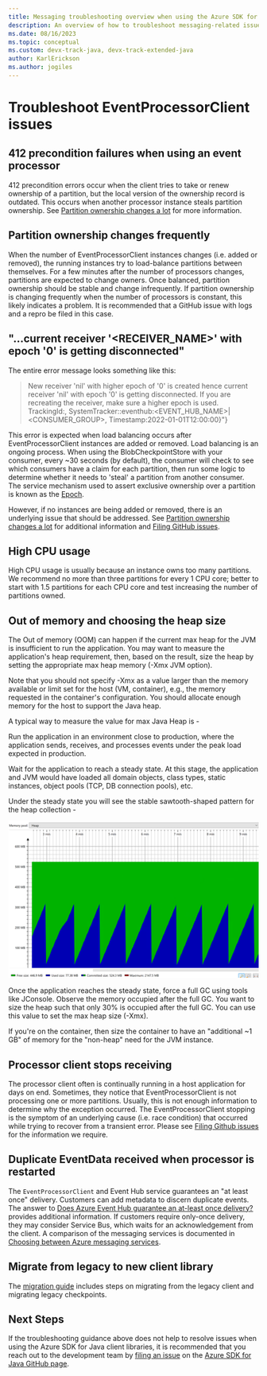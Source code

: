 ```yaml
---
title: Messaging troubleshooting overview when using the Azure SDK for Java
description: An overview of how to troubleshoot messaging-related issues related to using the Azure SDK for Java
ms.date: 08/16/2023
ms.topic: conceptual
ms.custom: devx-track-java, devx-track-extended-java
author: KarlErickson
ms.author: jogiles
---
```


# Troubleshoot EventProcessorClient issues

## 412 precondition failures when using an event processor

412 precondition errors occur when the client tries to take or renew ownership of a partition, but the local version of the ownership record is outdated. This occurs when another processor instance steals partition ownership. See [Partition ownership changes a lot](#partition-ownership-changes-a-lot) for more information.

## Partition ownership changes frequently

When the number of EventProcessorClient instances changes (i.e. added or removed), the running instances try to load-balance partitions between themselves. For a few minutes after the number of processors changes, partitions are expected to change owners. Once balanced, partition ownership should be stable and change infrequently. If partition ownership is changing frequently when the number of processors is constant, this likely indicates a problem. It is recommended that a GitHub issue with logs and a repro be filed in this case.

## "...current receiver '<RECEIVER_NAME>' with epoch '0' is getting disconnected"

The entire error message looks something like this:

> New receiver 'nil' with higher epoch of '0' is created hence current receiver 'nil' with epoch '0'
> is getting disconnected. If you are recreating the receiver, make sure a higher epoch is used.
> TrackingId:<GUID>, SystemTracker:<NAMESPACE>:eventhub:<EVENT_HUB_NAME>|<CONSUMER_GROUP>,
> Timestamp:2022-01-01T12:00:00}"}

This error is expected when load balancing occurs after EventProcessorClient instances are added or removed.  Load balancing is an ongoing process.  When using the BlobCheckpointStore with your consumer, every ~30 seconds (by default), the consumer will check to see which consumers have a claim for each partition, then run some logic to determine whether it needs to 'steal' a partition from another consumer.  The service mechanism used to assert exclusive ownership over a partition is known as the [Epoch][Epoch].

However, if no instances are being added or removed, there is an underlying issue that should be addressed. See [Partition ownership changes a lot](#partition-ownership-changes-a-lot) for additional information and [Filing GitHub issues](#filing-github-issues).

## High CPU usage

High CPU usage is usually because an instance owns too many partitions.  We recommend no more than three partitions for every 1 CPU core; better to start with 1.5 partitions for each CPU core and test increasing the number of partitions owned.

## Out of memory and choosing the heap size

The Out of memory (OOM) can happen if the current max heap for the JVM is insufficient to run the application. You may want to measure the application's heap requirement, then, based on the result, size the heap by setting the appropriate max heap memory (-Xmx JVM option).

Note that you should not specify -Xmx as a value larger than the memory available or limit set for the host (VM, container), e.g., the memory requested in the container's configuration. You should allocate enough memory for the host to support the Java heap.

A typical way to measure the value for max Java Heap is -

Run the application in an environment close to production, where the application sends, receives, and processes events under the peak load expected in production.

Wait for the application to reach a steady state. At this stage, the application and JVM would have loaded all domain objects, class types, static instances, object pools (TCP, DB connection pools), etc.

Under the steady state you will see the stable sawtooth-shaped pattern for the heap collection -

![healthy-heap-pattern][HealthyHeapPattern]

Once the application reaches the steady state, force a full GC using tools like JConsole. Observe the memory occupied after the full GC. You want to size the heap such that only 30% is occupied after the full GC. You can use this value to set the max heap size (-Xmx).

If you're on the container, then size the container to have an "additional ~1 GB" of memory for the "non-heap" need for the JVM instance.

## Processor client stops receiving

The processor client often is continually running in a host application for days on end.  Sometimes, they notice that EventProcessorClient is not processing one or more partitions.  Usually, this is not enough information to determine why the exception occurred.  The EventProcessorClient stopping is the symptom of an underlying cause (i.e. race condition) that occurred while trying to recover from a transient error.  Please see [Filing Github issues](#filing-github-issues) for the information we require.

## Duplicate EventData received when processor is restarted

The `EventProcessorClient` and Event Hub service guarantees an "at least once" delivery. Customers can add metadata to discern duplicate events. The answer to [Does Azure Event Hub guarantee an at-least once delivery?][StackOverflowAtLeastOnce] provides additional information.  If customers require only-once delivery, they may consider Service Bus, which waits for an acknowledgement from the client.  A comparison of the messaging services is documented in [Choosing between Azure messaging services][CompareMessagingServices].

## Migrate from legacy to new client library

The [migration guide][MigrationGuide] includes steps on migrating from the legacy client and migrating legacy checkpoints.

## Next Steps

If the troubleshooting guidance above does not help to resolve issues when using the Azure SDK for Java client libraries, it is recommended that you reach out to the development team by [filing an issue][azsdkjava_github_repo_new_issue] on the [Azure SDK for Java GitHub page][azsdkjava_github_repo].

<!-- LINKS -->
[azsdkjava_github_repo]: https://github.com/Azure/azure-sdk-for-java
[azsdkjava_github_repo_new_issue]: https://github.com/Azure/azure-sdk-for-java/issues/new/choose

[MigrationGuide]: https://github.com/Azure/azure-sdk-for-java/blob/main/sdk/eventhubs/azure-messaging-eventhubs/migration-guide.md

[HealthyHeapPattern]: https://raw.githubusercontent.com/Azure/azure-sdk-for-java/main/sdk/eventhubs/azure-messaging-eventhubs/docs/images/healthyheappattern.png

<!-- learn.microsoft.com links -->
[Epoch]: /azure/event-hubs/event-hubs-event-processor-host#epoch

<!-- external links -->
[CompareMessagingServices]: https://learn.microsoft.com/azure/event-grid/compare-messaging-services
[StackOverflowAtLeastOnce]: https://stackoverflow.com/questions/33220685/does-azure-event-hub-guarantees-at-least-once-delivery/33577018#33577018